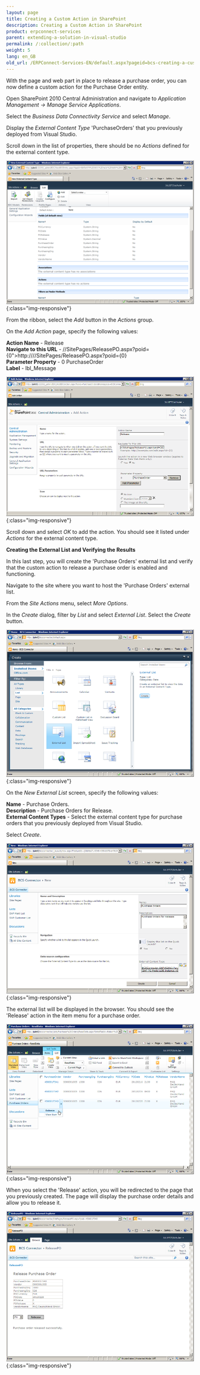 ```yaml
---
layout: page
title: Creating a Custom Action in SharePoint
description: Creating a Custom Action in SharePoint
product: erpconnect-services
parent: extending-a-solution-in-visual-studio
permalink: /:collection/:path
weight: 5
lang: en_GB
old_url: /ERPConnect-Services-EN/default.aspx?pageid=bcs-creating-a-custom-action-in-sharepoint
---
```


With the page and web part in place to release a purchase order, you can now define a custom action for the Purchase Order entity.

Open SharePoint 2010 Central Administration and navigate to *Application Management -> Manage Service Applications*.

Select the *Business Data Connectivity Service* and select *Manage*.

Display the *External Content Type* 'PurchaseOrders' that you previously deployed from Visual Studio.

Scroll down in the list of properties, there should be no *Actions* defined for the external content type.

![BCS-PO-VS-Custom-Action-01](/img/content/BCS-PO-VS-Custom-Action-01.png){:class="img-responsive"}

From the ribbon, select the *Add* button in the *Actions* group.

On the *Add Action* page, specify the following values:

**Action Name** -	 Release<br>
**Navigate to this URL** -	  //SitePages/ReleasePO.aspx?poid={0">http:////SitePages/ReleasePO.aspx?poid={0}<br>
**Parameter Property** -	 0 PurchaseOrder<br>
**Label** -	 lbl_Message

![BCS-PO-VS-Custom-Action-02](/img/content/BCS-PO-VS-Custom-Action-02.png){:class="img-responsive"}

Scroll down and select *OK* to add the action. You should see it listed under *Actions* for the external content type.

**Creating the External List and Verifying the Results**

In this last step, you will create the 'Purchase Orders' external list and verify that the custom action to release a purchase order is enabled and functioning.

Navigate to the site where you want to host the 'Purchase Orders' external list.

From the *Site Actions* menu, select *More Options*.

In the *Create* dialog, filter by *List* and select *External List*. Select the *Create* button.

![BCS-PO-VS-External-List-01](/img/content/BCS-PO-VS-External-List-01.png){:class="img-responsive"}

On the *New External List* screen, specify the following values:

**Name** -	 Purchase Orders.<br>
**Description** -	 Purchase Orders for Release.<br>
**External Content Types** -	 Select the external content type for purchase orders that you previously deployed from Visual Studio.

Select *Create*.

![BCS-PO-VS-External-List-02](/img/content/BCS-PO-VS-External-List-02.png){:class="img-responsive"}

The external list will be displayed in the browser. You should see the 'Release' action in the item menu for a purchase order.

![BCS-PO-VS-External-List-03](/img/content/BCS-PO-VS-External-List-03.png){:class="img-responsive"}

When you select the 'Release' action, you will be redirected to the page that you previously created. The page will display the purchase order details and allow you to release it. 

![BCS-PO-VS-External-List-04](/img/content/BCS-PO-VS-External-List-04.png){:class="img-responsive"}

